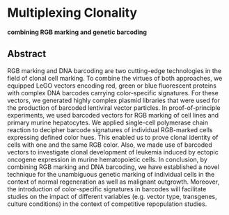 # Multiplexing Clonality

**combining RGB marking and genetic barcoding**

## Abstract
RGB marking and DNA barcoding are two cutting-edge technologies in the field of clonal cell marking. To combine the virtues of both approaches, we equipped LeGO vectors encoding red, green or blue fluorescent proteins with complex DNA barcodes carrying color-specific signatures. For these vectors, we generated highly complex plasmid libraries that were used for the production of barcoded lentiviral vector particles. In proof-of-principle experiments, we used barcoded vectors for RGB marking of cell lines and primary murine hepatocytes. We applied single-cell polymerase chain reaction to decipher barcode signatures of individual RGB-marked cells expressing defined color hues. This enabled us to prove clonal identity of cells with one and the same RGB color. Also, we made use of barcoded vectors to investigate clonal development of leukemia induced by ectopic oncogene expression in murine hematopoietic cells. In conclusion, by combining RGB marking and DNA barcoding, we have established a novel technique for the unambiguous genetic marking of individual cells in the context of normal regeneration as well as malignant outgrowth. Moreover, the introduction of color-specific signatures in barcodes will facilitate studies on the impact of different variables (e.g. vector type, transgenes, culture conditions) in the context of competitive repopulation studies.
